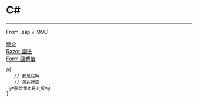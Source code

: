 #  C#       
----------------------  
From .asp 7 MVC

 [簡介](https://learn.microsoft.com/zh-tw/aspnet/web-pages/overview/getting-started/introducing-razor-syntax-c)  
 [Razor 語法](https://learn.microsoft.com/zh-tw/aspnet/core/mvc/views/razor?view=aspnetcore-7.0#razor-code-blocks)  
 [Form 回傳值](https://learn.microsoft.com/zh-cn/aspnet/web-pages/overview/ui-layouts-and-themes/4-working-with-forms)  
 
```Razor
@{   
   // 我是註解
   // 包在裡面
 @*聽說我也是註解*@
}  
```

